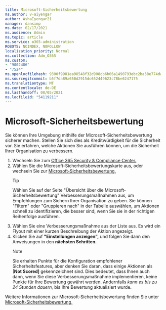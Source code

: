 ```yaml
---
title: Microsoft-Sicherheitsbewertung
ms.author: v-aiyengar
author: AshaIyengar21
manager: dansimp
ms.date: 02/17/2021
ms.audience: Admin
ms.topic: article
ms.service: o365-administration
ROBOTS: NOINDEX, NOFOLLOW
localization_priority: Normal
ms.collection: Adm_O365
ms.custom:
- "9002486"
- "7524"
ms.openlocfilehash: 9300f9981ea98548f32d908cb6b06a1490793ebc2ba38e774dac45f5e341a869
ms.sourcegitcommit: b5f7da89a650d2915dc652449623c78be6247175
ms.translationtype: MT
ms.contentlocale: de-DE
ms.lasthandoff: 08/05/2021
ms.locfileid: "54119211"
---
```

# <a name="microsoft-secure-score"></a>Microsoft-Sicherheitsbewertung

Sie können Ihre Umgebung mithilfe der Microsoft-Sicherheitsbewertung sicherer machen. Stellen Sie sich dies als Kreditwürdigkeit für die Sicherheit vor. Sie erfahren, welche Aktionen Sie ausführen können, um die Sicherheit Ihrer Organisation zu verbessern.

1. Wechseln Sie zum [Office 365 Security & Compliance Center.](https://go.microsoft.com/fwlink/p/?linkid=2077143)
1. Wählen Sie die Microsoft-Sicherheitsbewertungskarte aus, oder wechseln Sie zur [Microsoft-Sicherheitsbewertung.](https://go.microsoft.com/fwlink/?linkid=2099589)
    > [!TIP]
    >  Wählen Sie auf der Seite "Übersicht über die Microsoft-Sicherheitsbewertung" Verbesserungsmaßnahmen aus, um Empfehlungen zum Sichern Ihrer Organisation zu geben. Sie können "Filtern" oder "Gruppieren nach" in der Tabelle auswählen, um Aktionen schnell zu identifizieren, die besser sind, wenn Sie sie in der richtigen Reihenfolge ausführen.
1. Wählen Sie eine Verbesserungsmaßnahme aus der Liste aus. Es wird ein Flyout mit einer kurzen Beschreibung der Aktion angezeigt.
1. Klicken Sie auf **"Einstellungen anzeigen",** und folgen Sie dann den Anweisungen in den **nächsten Schritten.**
    > [!NOTE]
    > Sie erhalten Punkte für die Konfiguration empfohlener Sicherheitsfeatures, aber denken Sie daran, dass einige Aktionen als **[Not Scored]** gekennzeichnet sind. Dies bedeutet, dass Ihnen auch dann, wenn Sie diese Verbesserungsmaßnahme implementieren, keine Punkte für Ihre Bewertung gewährt werden. Andernfalls *kann es bis zu 24 Stunden dauern,* bis Ihre Bewertung aktualisiert wurde.

Weitere Informationen zur Microsoft-Sicherheitsbewertung finden Sie unter [Microsoft-Sicherheitsbewertung.](https://go.microsoft.com/fwlink/?linkid=2103077)